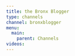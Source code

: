```yaml
---
title: the Bronx Blogger
type: channels
channel: bronxblogger
menu:
  main:
    parent: Channels
videos:
---
```

